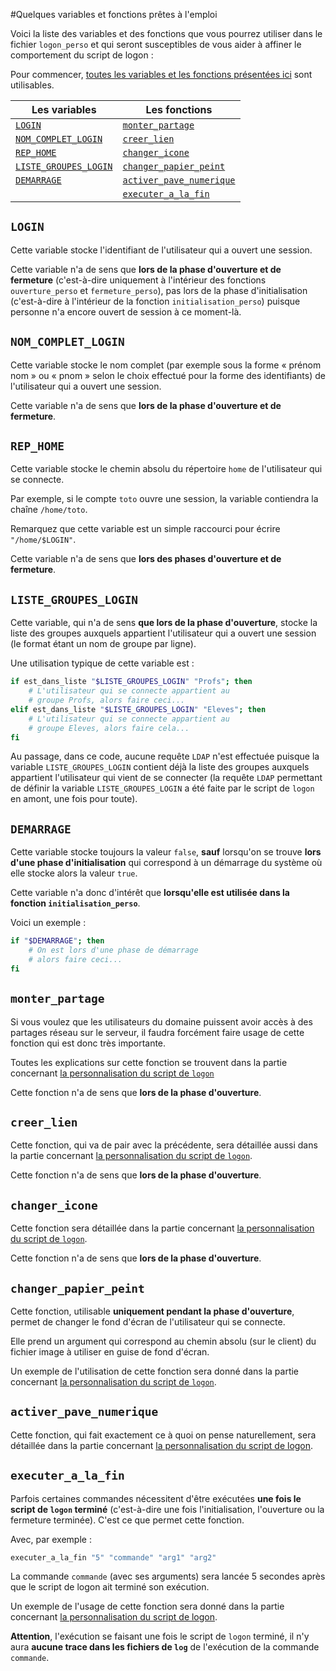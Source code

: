 #Quelques variables et fonctions prêtes à l'emploi

Voici la liste des variables et des fonctions que vous pourrez utiliser dans le fichier `logon_perso` et qui seront susceptibles de vous aider à affiner le comportement du script de logon :

Pour commencer, [toutes les variables et les fonctions présentées ici](variables_fonctions.md) sont utilisables.


 **Les variables**                                    | **Les fonctions**
------------------------------------------------------|--------------------------------------------------------
  [`LOGIN`](#login)                                   |  [`monter_partage`](#monter_partage)
  [`NOM_COMPLET_LOGIN`](#nom_complet_login)           |  [`creer_lien`](#creer_lien)
  [`REP_HOME`](#rep_home)                             |  [`changer_icone`](#changer_icone)
  [`LISTE_GROUPES_LOGIN`](#liste_groupes_login)       |  [`changer_papier_peint`](#changer_papier_peint)
  [`DEMARRAGE`](#demarrage)                           |  [`activer_pave_numerique`](#activer_pave_numerique)
                                                      |  [`executer_a_la_fin`](#executer_a_la_fin)


## `LOGIN`

Cette variable stocke l'identifiant de l'utilisateur qui a ouvert une session.

Cette variable n'a de sens que **lors de la phase d'ouverture et de fermeture** (c'est-à-dire uniquement à l'intérieur des fonctions `ouverture_perso` et `fermeture_perso`), pas lors de la phase d'initialisation (c'est-à-dire à l'intérieur de la fonction `initialisation_perso`) puisque personne n'a encore ouvert de session à ce moment-là.


## `NOM_COMPLET_LOGIN`

Cette variable stocke le nom complet (par exemple sous la forme « prénom nom » ou « pnom » selon le choix effectué pour la forme des identifiants) de l'utilisateur qui a ouvert une session.

Cette variable n'a de sens que **lors de la phase d'ouverture et de fermeture**.


## `REP_HOME`

Cette variable stocke le chemin absolu du répertoire `home` de l'utilisateur qui se connecte.

Par exemple, si le compte `toto` ouvre une session, la variable contiendra la chaîne `/home/toto`.

Remarquez que cette variable est un simple raccourci pour écrire `"/home/$LOGIN"`.

Cette variable n'a de sens que **lors des phases d'ouverture et de fermeture**.


## `LISTE_GROUPES_LOGIN`

Cette variable, qui n'a de sens **que lors de la phase d'ouverture**, stocke la
liste des groupes auxquels appartient l'utilisateur qui a ouvert une session (le
format étant un nom de groupe par ligne).

Une utilisation typique de cette variable est :
```sh
if est_dans_liste "$LISTE_GROUPES_LOGIN" "Profs"; then
    # L'utilisateur qui se connecte appartient au
    # groupe Profs, alors faire ceci...
elif est_dans_liste "$LISTE_GROUPES_LOGIN" "Eleves"; then
    # L'utilisateur qui se connecte appartient au
    # groupe Eleves, alors faire cela...
fi
```

Au passage, dans ce code, aucune requête `LDAP` n'est effectuée puisque la
variable `LISTE_GROUPES_LOGIN` contient déjà la liste des groupes auxquels
appartient l'utilisateur qui vient de se connecter (la requête `LDAP` permettant de définir la variable `LISTE_GROUPES_LOGIN` a été faite par le script de `logon` en amont, une fois pour toute).


## `DEMARRAGE`

Cette variable stocke toujours la valeur `false`, **sauf** lorsqu'on se trouve **lors d'une phase d'initialisation** qui correspond à un démarrage du système où elle stocke alors la valeur `true`.

Cette variable n'a donc d'intérêt que **lorsqu'elle est utilisée dans la fonction `initialisation_perso`**.

Voici un exemple :
```sh
if "$DEMARRAGE"; then
    # On est lors d'une phase de démarrage
    # alors faire ceci...
fi
```


## `monter_partage`

Si vous voulez que les utilisateurs du domaine puissent avoir accès à des
partages réseau sur le serveur, il faudra forcément faire usage de cette fonction
qui est donc très importante.

Toutes les explications sur cette fonction se
trouvent dans la partie concernant [la personnalisation du script de `logon`](script_logon.md#gestion-du-montage-des-partages-réseau) 

Cette fonction n'a de sens que **lors de la phase d'ouverture**.


## `creer_lien`

Cette fonction, qui va de pair avec la précédente, sera détaillée aussi
dans la partie concernant [la personnalisation du script de `logon`](script_logon.md#la-fonction-creer_lien).

Cette fonction n'a de sens que **lors de la phase d'ouverture**.


## `changer_icone`

Cette fonction sera détaillée dans la partie concernant [la personnalisation du script de `logon`](script_logon.md#changer-les-icônes-représentants-les-liens-pour-faire-plus-joli).

Cette fonction n'a de sens que **lors de la phase d'ouverture**.


## `changer_papier_peint`

Cette fonction, utilisable **uniquement pendant la phase d'ouverture**, permet
de changer le fond d'écran de l'utilisateur qui se connecte.

Elle prend un argument qui correspond au chemin absolu (sur le client) du fichier image à
utiliser en guise de fond d'écran.

Un exemple de l'utilisation de cette fonction
sera donné dans la partie concernant [la personnalisation du script de `logon`](script_logon.md#changer-le-papier-peint-en-fonction-des-utilisateurs).


## `activer_pave_numerique`

Cette fonction, qui fait exactement ce à quoi on pense naturellement, sera
détaillée dans la partie concernant [la personnalisation du script de logon](script_logon.md#lactivation-du-pavé-numérique).


## `executer_a_la_fin`

Parfois certaines commandes nécessitent d'être exécutées **une fois le script de `logon` terminé** (c'est-à-dire une fois l'initialisation, l'ouverture ou la fermeture terminée). C'est ce que permet cette fonction.

Avec, par exemple :
```sh
executer_a_la_fin "5" "commande" "arg1" "arg2"
```
La commande `commande` (avec ses arguments) sera lancée 5 secondes après
que le script de logon ait terminé son exécution.

Un exemple de l'usage de cette fonction sera donné dans la partie concernant [la personnalisation du script de logon](script_logon.md#incruster-un-message-sur-le-bureau-des-utilisateurs-pour-faire-classe).


**Attention**, l'exécution
se faisant une fois le script de `logon` terminé, il n'y aura **aucune trace dans les fichiers de `log`** de l'exécution de la commande `commande`.

